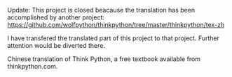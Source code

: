 Update: This project is closed beacause the translation has been accomplished by another project: https://github.com/wolfpython/thinkpython/tree/master/thinkpython/tex-zh

I have transfered the translated part of this project to that project. Further attention would be diverted there.


Chinese translation of Think Python, a free textbook available from thinkpython.com.
